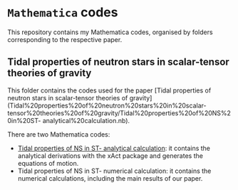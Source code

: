 # `Mathematica` codes
This repository contains my Mathematica codes, organised by folders corresponding to the respective paper.

## Tidal properties of neutron stars in scalar-tensor theories of gravity
This folder contains the codes used for the paper [Tidal properties of neutron stars in scalar-tensor theories of gravity](Tidal%20properties%20of%20neutron%20stars%20in%20scalar-tensor%20theories%20of%20gravity/Tidal%20properties%20of%20NS%20in%20ST- analytical%20calculation.nb).

There are two Mathematica codes:
- [Tidal properties of NS in ST- analytical calculation](Tid): it contains the analytical derivations with the xAct package and generates the equations of motion.
- Tidal properties of NS in ST- numerical calculation: it contains the numerical calculations, including the main results of our paper.
